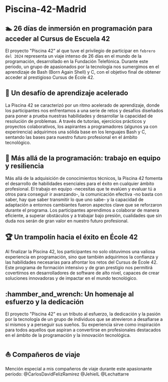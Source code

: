 # Piscina-42-Madrid
## :swimmer: 26 días de inmersión en programación para acceder al Cursus de Escuela 42 

El proyecto "Piscina 42" al que tuve el privilegio de participar en `febrero del 2024` representa un viaje intenso de 26 días en el mundo de la programación, desarrollado en la Fundación Telefónica. Durante este periodo, un grupo de apasionados por la tecnología nos sumergimos en el aprendizaje de Bash (Born Again Shell) y C, con el objetivo final de obtener acceder al prestigioso Cursus de École 42.

## :mount_fuji: Un desafío de aprendizaje acelerado

La Piscina 42 se caracterizó por un ritmo acelerado de aprendizaje, donde los participantes nos enfrentamos a una serie de retos y desafíos diseñados para poner a prueba nuestras habilidades y desarrollar la capacidad de resolución de problemas. A través de tutorías, ejercicios prácticos y proyectos colaborativos, los aspirantes a programadores (algunos ya con experirencia) adquirimos una sólida base en los lenguajes Bash y C, sentando las bases para nuestro futuro profesional en el ámbito tecnológico.

## :couple: Más allá de la programación: trabajo en equipo y resiliencia

Más allá de la adquisición de conocimientos técnicos, la Piscina 42 fomenta el desarrollo de habilidades esenciales para el éxito en cualquier ámbito profesional. El trabajo en equipo -necesitas que te evalúen y evaluar tú a otros para conseguir ir avanzando-, la comunicación efectiva -no basta con saber, hay que saber transmitir lo que uno sabe- y la capacidad de adaptación a entornos cambiantes fueron aspectos clave que se reforzaron durante el programa. Los participantes aprendimos a colaborar de manera eficiente, a superar obstáculos y a trabajar bajo presión, cualidades que sin duda nos serán de gran valor en nuestro futuro profesional.

## :trophy: Un trampolín hacia el éxito en École 42

Al finalizar la Piscina 42, los participantes no solo obtuvimos una valiosa experiencia en programación, sino que también adquirimos la confianza y las habilidades necesarias para afrontar los retos del Cursus de École 42. Este programa de formación intensivo y de gran prestigio nos permitirá covertirnos en desarrolladores de software de alto nivel, capaces de crear soluciones innovadoras y de impactar en el mundo tecnológico.

## :hammber_and_wrench: Un homenaje al esfuerzo y la dedicación

El proyecto "Piscina 42" es un tributo al esfuerzo, la dedicación y la pasión por la tecnología de un grupo de individuos que se atrevieron a desafiarse a sí mismos y a perseguir sus sueños. Su experiencia sirve como inspiración para todos aquellos que aspiran a convertirse en profesionales destacados en el ámbito de la programación y la innovación tecnológica.

## :sailboat: Compañeros de viaje

Mención especial a mis compañeros de viaje durante este apasionante período: @CarlosDavidFelizRamirez @JehielL @Lechattarre

